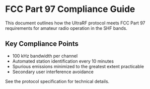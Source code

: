 # FCC Part 97 Compliance Guide

This document outlines how the UltraRF protocol meets FCC Part 97 requirements for amateur radio operation in the SHF bands.

## Key Compliance Points
- 100 kHz bandwidth per channel
- Automated station identification every 10 minutes
- Spurious emissions minimized to the greatest extent practicable
- Secondary user interference avoidance

See the protocol specification for technical details.
